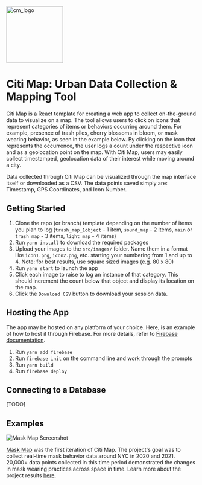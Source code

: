 <img width="150" alt="cm_logo" src="https://user-images.githubusercontent.com/5104098/154332677-f2d7f2a9-3653-4679-a579-69912745df25.png">

# Citi Map: Urban Data Collection & Mapping Tool

Citi Map is a React template for creating a web app to collect on-the-ground data to visualize on a map. The tool allows users to click on icons that represent categories of items or behaviors occurring around them. For example, presence of trash piles, cherry blossoms in bloom, or mask wearing behavior, as seen in the example below. By clicking on the icon that represents the occurrence, the user logs a count under the respective icon and as a geolocation point on the map. With Citi Map, users may easily collect timestamped, geolocation data of their interest while moving around a city. 

Data collected through Citi Map can be visualized through the map interface itself or downloaded as a CSV. The data points saved simply are: Timestamp, GPS Coordinates, and Icon Number.

## Getting Started

1. Clone the repo (or branch) template depending on the number of items you plan to log (`trash_map_1object` - 1 item, `sound_map` - 2 items, `main` or `trash_map` - 3 items, `light_map` - 4 items)
2. Run `yarn install` to download the required packages
3. Upload your images to the `src/images/` folder. Name them in a format like `icon1.png`, `icon2.png`, etc. starting your numbering from 1 and up to 4. Note: for best results, use square sized images (e.g. 80 x 80)
4. Run `yarn start` to launch the app
5. Click each image to raise to log an instance of that category. This should increment the count below that object and display its location on the map.
6. Click the `Download CSV` button to download your session data.

## Hosting the App

The app may be hosted on any platform of your choice. Here, is an example of how to host it through Firebase. For more details, refer to [Firebase documentation](https://firebase.google.com/docs/web/setup).
1. Run `yarn add firebase`
2. Run `firebase init` on the command line and work through the prompts
3. Run `yarn build`
4. Run `firebase deploy`

## Connecting to a Database

[TODO]

## Examples

![Mask Map Screenshot](https://user-images.githubusercontent.com/5104098/154335000-b60abd1e-fb4e-4ca4-bfad-fc354d20cb7b.png)

[Mask Map](https://github.com/dingaaling/mask-map) was the first iteration of Citi Map. The project's goal was to collect real-time mask behavior data around NYC in 2020 and 2021. 20,000+ data points collected in this time period demonstrated the changes in mask wearing practices across space in time. Learn more about the project results [here](https://jending.medium.com/to-all-the-masks-ive-loved-c72331644fb0).
